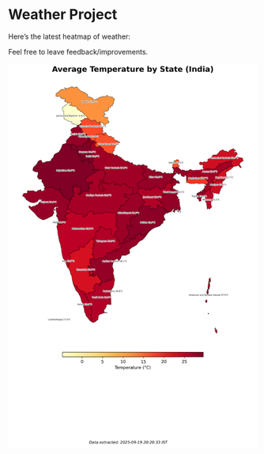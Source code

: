 # Weather Project

Here’s the latest heatmap of weather:

Feel free to leave feedback/improvements.

![India Heatmap](docs/assets/india_heatmap.png?v=CD6DBB)
